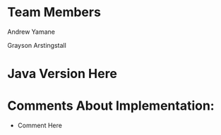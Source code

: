 # Team Members

Andrew Yamane

Grayson Arstingstall

# Java Version Here

# Comments About Implementation:

- Comment Here
